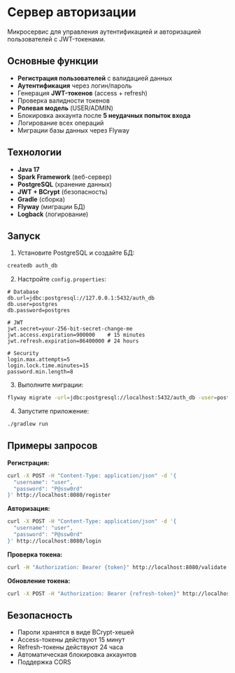# Сервер авторизации

Микросервис для управления аутентификацией и авторизацией пользователей с JWT-токенами.

## Основные функции

- **Регистрация пользователей** с валидацией данных
- **Аутентификация** через логин/пароль
- Генерация **JWT-токенов** (access + refresh)
- Проверка валидности токенов
- **Ролевая модель** (USER/ADMIN)
- Блокировка аккаунта после **5 неудачных попыток входа**
- Логирование всех операций
- Миграции базы данных через Flyway

## Технологии

- **Java 17**
- **Spark Framework** (веб-сервер)
- **PostgreSQL** (хранение данных)
- **JWT + BCrypt** (безопасность)
- **Gradle** (сборка)
- **Flyway** (миграции БД)
- **Logback** (логирование)

## Запуск

1. Установите PostgreSQL и создайте БД:
```bash
createdb auth_db
```

2. Настройте `config.properties`:
```properties
# Database
db.url=jdbc:postgresql://127.0.0.1:5432/auth_db
db.user=postgres
db.password=postgres

# JWT
jwt.secret=your-256-bit-secret-change-me
jwt.access.expiration=900000    # 15 minutes
jwt.refresh.expiration=86400000 # 24 hours

# Security
login.max.attempts=5
login.lock.time.minutes=15
password.min.length=8
```

3. Выполните миграции:
```bash
flyway migrate -url=jdbc:postgresql://localhost:5432/auth_db -user=postgres -password=your_password
```

4. Запустите приложение:
```bash
./gradlew run
```

## Примеры запросов

**Регистрация:**
```bash
curl -X POST -H "Content-Type: application/json" -d '{
  "username": "user",
  "password": "P@ssw0rd"
}' http://localhost:8080/register
```

**Авторизация:**
```bash
curl -X POST -H "Content-Type: application/json" -d '{
  "username": "user",
  "password": "P@ssw0rd"
}' http://localhost:8080/login
```

**Проверка токена:**
```bash
curl -H "Authorization: Bearer {token}" http://localhost:8080/validate
```

**Обновление токена:**
```bash
curl -X POST -H "Authorization: Bearer {refresh-token}" http://localhost:8080/refresh
```

## Безопасность

- Пароли хранятся в виде BCrypt-хешей
- Access-токены действуют 15 минут
- Refresh-токены действуют 24 часа
- Автоматическая блокировка аккаунтов
- Поддержка CORS

